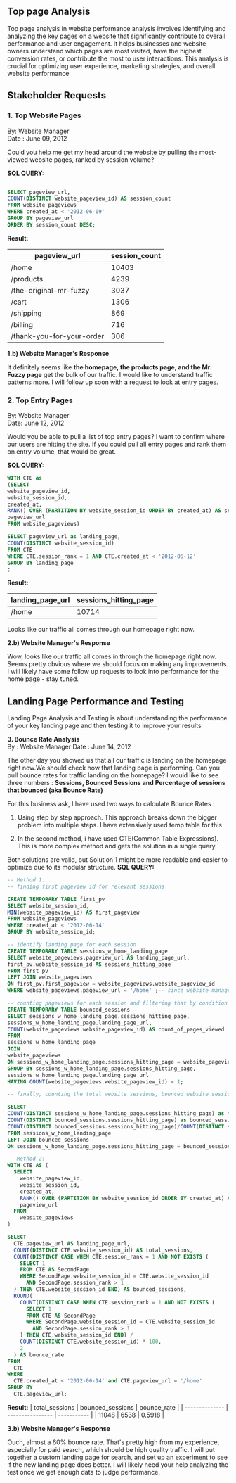 ## Top page Analysis

Top page analysis in website performance analysis involves identifying and analyzing the key pages on a website that significantly contribute to overall performance and user engagement. It helps businesses and website owners understand which pages are most visited, have the highest conversion rates, or contribute the most to user interactions. This analysis is crucial for optimizing user experience, marketing strategies, and overall website performance

## Stakeholder Requests

### 1. Top Website Pages <br>
By:  Website Manager <br>
Date : June 09, 2012

Could you help me get my head around the website by pulling the most-viewed website pages, ranked by session volume?

**SQL QUERY:**


```sql

SELECT pageview_url, 
COUNT(DISTINCT website_pageview_id) AS session_count
FROM website_pageviews
WHERE created_at < '2012-06-09'
GROUP BY pageview_url
ORDER BY session_count DESC;

```

**Result:**

| pageview_url                   | session_count |
|---------------------------------|---------------|
| /home                           | 10403         |
| /products                       | 4239          |
| /the-original-mr-fuzzy          | 3037          |
| /cart                           | 1306          |
| /shipping                       | 869           |
| /billing                        | 716           |
| /thank-you-for-your-order       | 306           |

**1.b) Website Manager's Response**

It definitely seems like **the homepage, the products page, and the Mr. Fuzzy page** get the bulk of our traffic. I would like to understand traffic patterns more.
I will follow up soon with a request to look at entry pages.

### 2. Top Entry Pages <br>
By: Website Manager <br>
Date: June 12, 2012

Would you be able to pull a list of top entry pages? I want to confirm where our users are hitting the site. If you could pull all entry pages and rank them on entry volume, that would be great.

**SQL QUERY:**

```sql
WITH CTE as 
(SELECT
website_pageview_id, 
website_session_id,
created_at,
RANK() OVER (PARTITION BY website_session_id ORDER BY created_at) AS session_rank, 
pageview_url 
FROM website_pageviews) 

SELECT pageview_url as landing_page,
COUNT(DISTINCT website_session_id) 
FROM CTE
WHERE CTE.session_rank = 1 AND CTE.created_at < '2012-06-12'
GROUP BY landing_page
;
```

**Result:**

| landing_page_url | sessions_hitting_page |
|------------------|-----------------------|
| /home            | 10714                 |

Looks like our traffic all comes through our homepage right now.

**2.b) Website Manager's Response**

Wow, looks like our traffic all comes in through the homepage right now.
Seems pretty obvious where we should focus on making any improvements.
I will likely have some follow up requests to look into performance for the home page - stay tuned.

## Landing Page Performance and Testing

Landing Page Analysis and Testing is about understanding the performance of your key landing page and then testing it to improve your results

**3. Bounce Rate Analysis** <br>
By : Website Manager
Date : June 14, 2012

The other day you showed us that all our traffic is landing on the homepage right now.We should check how that landing page is performing.
Can you pull bounce rates for traffic landing on the homepage? I would like to see three numbers : **Sessions, Bounced Sessions and Percentage of sessions that bounced (aka Bounce Rate)**

For this business ask, I have used two ways to calculate Bounce Rates : 
1. Using step by step approach. This approach breaks down the bigger problem into multiple steps. I have extensively used temp table for this

2. In the second method, i have used CTE(Common Table Expressions). This is more complex method and gets the solution in a single query.

Both solutions are valid, but Solution 1 might be more readable and easier to optimize due to its modular structure.
**SQL QUERY:**
```sql
-- Method 1: 
-- finding first pageview id for relevant sessions 

CREATE TEMPORARY TABLE first_pv
SELECT website_session_id, 
MIN(website_pageview_id) AS first_pageview
FROM website_pageviews
WHERE created_at < '2012-06-14'
GROUP BY website_session_id;

-- identify landing page for each session
CREATE TEMPORARY TABLE sessions_w_home_landing_page
SELECT website_pageviews.pageview_url AS landing_page_url,
first_pv.website_session_id AS sessions_hitting_page
FROM first_pv
LEFT JOIN website_pageviews
ON first_pv.first_pageview = website_pageviews.website_pageview_id
WHERE website_pageviews.pageview_url = '/home' ;-- since website manager asked for the only this extension, in case there are multiple landing pages we need to be specific

-- counting pageviews for each session and filtering that by condition where pageviews count is 1 for each session, meaning where users did not go to the next page after home page
CREATE TEMPORARY TABLE bounced_sessions
SELECT sessions_w_home_landing_page.sessions_hitting_page,
sessions_w_home_landing_page.landing_page_url,
COUNT(website_pageviews.website_pageview_id) AS count_of_pages_viewed
FROM
sessions_w_home_landing_page
JOIN 
website_pageviews
ON sessions_w_home_landing_page.sessions_hitting_page = website_pageviews.website_session_id
GROUP BY sessions_w_home_landing_page.sessions_hitting_page, 
sessions_w_home_landing_page.landing_page_url
HAVING COUNT(website_pageviews.website_pageview_id) = 1;

-- finally, counting the total website sessions, bounced website sessions and bounce rate

SELECT 
COUNT(DISTINCT sessions_w_home_landing_page.sessions_hitting_page) as total_sessions,
COUNT(DISTINCT bounced_sessions.sessions_hitting_page) as bounced_sessions,
COUNT(DISTINCT bounced_sessions.sessions_hitting_page)/COUNT(DISTINCT sessions_w_home_landing_page.sessions_hitting_page) as bounce_rate
FROM sessions_w_home_landing_page
LEFT JOIN bounced_sessions
ON sessions_w_home_landing_page.sessions_hitting_page = bounced_sessions.sessions_hitting_page;

-- Method 2:
WITH CTE AS (
  SELECT
    website_pageview_id,
    website_session_id,
    created_at,
    RANK() OVER (PARTITION BY website_session_id ORDER BY created_at) AS session_rank,
    pageview_url 
  FROM
    website_pageviews
)

SELECT
  CTE.pageview_url AS landing_page_url,
  COUNT(DISTINCT CTE.website_session_id) AS total_sessions,
  COUNT(DISTINCT CASE WHEN CTE.session_rank = 1 AND NOT EXISTS (
    SELECT 1
    FROM CTE AS SecondPage
    WHERE SecondPage.website_session_id = CTE.website_session_id
      AND SecondPage.session_rank > 1
  ) THEN CTE.website_session_id END) AS bounced_sessions,
  ROUND(
    COUNT(DISTINCT CASE WHEN CTE.session_rank = 1 AND NOT EXISTS (
      SELECT 1
      FROM CTE AS SecondPage
      WHERE SecondPage.website_session_id = CTE.website_session_id
        AND SecondPage.session_rank > 1
    ) THEN CTE.website_session_id END) /
    COUNT(DISTINCT CTE.website_session_id) * 100,
    2
  ) AS bounce_rate
FROM
  CTE 
WHERE 
  CTE.created_at < '2012-06-14' and CTE.pageview_url = '/home'
GROUP BY
  CTE.pageview_url;

```

**Result:**
| total_sessions | bounced_sessions | bounce_rate |
| -------------- | ---------------- | ----------- |
| 11048          | 6538             | 0.5918      |


**3.b) Website Manager's Response**

Ouch, almost a 60% bounce rate. 
That's pretty high from my experience, especially for paid search, which should be high quality traffic.
I will put together a custom landing page for search, and set up an experiment to see if the new landing page does better. I will likely need your help analyzing the test once we get enough data to judge performance.


